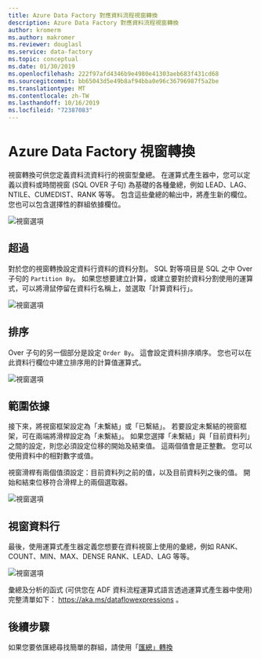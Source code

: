 ```yaml
---
title: Azure Data Factory 對應資料流程視窗轉換
description: Azure Data Factory 對應資料流程視窗轉換
author: kromerm
ms.author: makromer
ms.reviewer: douglasl
ms.service: data-factory
ms.topic: conceptual
ms.date: 01/30/2019
ms.openlocfilehash: 222f97afd4346b9e4980e41303aeb683f431cd68
ms.sourcegitcommit: bb65043d5e49b8af94bba0e96c36796987f5a2be
ms.translationtype: MT
ms.contentlocale: zh-TW
ms.lasthandoff: 10/16/2019
ms.locfileid: "72387083"
---
```

# <a name="azure-data-factory-window-transformation"></a>Azure Data Factory 視窗轉換



視窗轉換可供您定義資料流資料行的視窗型彙總。 在運算式產生器中，您可以定義以資料或時間視窗 (SQL OVER 子句) 為基礎的各種彙總，例如 LEAD、LAG、NTILE、CUMEDIST、RANK 等等。 包含這些彙總的輸出中，將產生新的欄位。 您也可以包含選擇性的群組依據欄位。

![視窗選項](media/data-flow/windows1.png "windows 1")

## <a name="over"></a>超過
對於您的視窗轉換設定資料行資料的資料分割。 SQL 對等項目是 SQL 之中 Over 子句的 ```Partition By```。 如果您想要建立計算，或建立要對於資料分割使用的運算式，可以將滑鼠停留在資料行名稱上，並選取「計算資料行」。

![視窗選項](media/data-flow/windows4.png "windows 4")

## <a name="sort"></a>排序
Over 子句的另一個部分是設定 ```Order By```。 這會設定資料排序順序。 您也可以在此資料行欄位中建立排序用的計算值運算式。

![視窗選項](media/data-flow/windows5.png "windows 5")

## <a name="range-by"></a>範圍依據
接下來，將視窗框架設定為「未繫結」或「已繫結」。 若要設定未繫結的視窗框架，可在兩端將滑桿設定為「未繫結」。 如果您選擇「未繫結」與「目前資料列」之間的設定，則您必須設定位移的開始及結束值。 這兩個值會是正整數。 您可以使用資料中的相對數字或值。

視窗滑桿有兩個值須設定：目前資料列之前的值，以及目前資料列之後的值。 開始和結束位移符合滑桿上的兩個選取器。

![視窗選項](media/data-flow/windows6.png "windows 6")

## <a name="window-columns"></a>視窗資料行
最後，使用運算式產生器定義您想要在資料視窗上使用的彙總，例如 RANK、COUNT、MIN、MAX、DENSE RANK、LEAD、LAG 等等。

![視窗選項](media/data-flow/windows7.png "Windows 7")

彙總及分析的函式 (可供您在 ADF 資料流程運算式語言透過運算式產生器中使用) 完整清單如下： https://aka.ms/dataflowexpressions 。

## <a name="next-steps"></a>後續步驟

如果您要依匯總尋找簡單的群組，請使用「[匯總」轉換](data-flow-aggregate.md)
